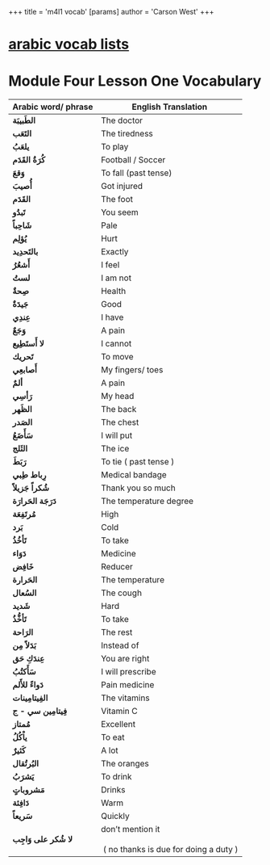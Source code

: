 +++
 title = 'm4l1 vocab'
[params]
	author = 'Carson West'
+++
# [arabic vocab lists](./../arabic-vocab-lists/)
# Module Four Lesson One Vocabulary

| **Arabic word/ phrase** | **English Translation**                                        |
| ----------------------- | -------------------------------------------------------------- |
| **الطَبيبَة**           | The doctor                                                     |
| **التَعَب**             | The tiredness                                                  |
| **يلعَبُ**              | To play                                                        |
| **كُرَةُ القَدَم**      | Football / Soccer                                              |
| **وَقعَ**               | To fall (past tense)                                           |
| **أُصيبَ**              | Got injured                                                    |
| **القَدَم**             | The foot                                                       |
| **تَبدُو**              | You seem                                                       |
| **شَاحِباً**            | Pale                                                           |
| **يُؤلِم**              | Hurt                                                           |
| **بالتَحدِيد**          | Exactly                                                        |
| **أَشعُرُ**             | I feel                                                         |
| **لستُ**                | I am not                                                       |
| **صِحةٌ**               | Health                                                         |
| **جَيدَةٌ**             | Good                                                           |
| **عِندِي**              | I have                                                         |
| **وَجَعٌ**              | A pain                                                         |
| **لا أَستَطِيع**        | I cannot                                                       |
| **تَحريك**              | To move                                                        |
| **أَصابعِي**            | My fingers/ toes                                               |
| **ألمٌ**                | A pain                                                         |
| **رَأسِي**              | My head                                                        |
| **الظَهر**              | The back                                                       |
| **الصَدر**              | The chest                                                      |
| **سَأَضَعُ**            | I will put                                                     |
| **الثَلج**              | The ice                                                        |
| **رَبَطَ**              | To tie ( past tense )                                          |
| **رِباط طِبي**          | Medical bandage                                                |
| **شُكراً جَزيلاً**      | Thank you so much                                              |
| **دَرَجَة الحَرارَة**   | The temperature degree                                         |
| **مُرتَفِعَة**          | High                                                           |
| **بَرد**                | Cold                                                           |
| **تَأخُذُ**             | To take                                                        |
| **دَوَاء**              | Medicine                                                       |
| **خَافِض**              | Reducer                                                        |
| **الحَرارة**            | The temperature                                                |
| **السُعال**             | The cough                                                      |
| **شَديد**               | Hard                                                           |
| **تَأخُّذُ**            | To take                                                        |
| **الرَاحة**             | The rest                                                       |
| **بَدَلاً مِن**         | Instead of                                                     |
| **عِندَكِ حَق**         | You are right                                                  |
| **سَأَكتُبُ**           | I will prescribe                                               |
| **دَواءً للأَلم**       | Pain medicine                                                  |
| **الفِيتامِينات**       | The vitamins                                                   |
| **فِيتامِين سي - ج**    | Vitamin C                                                      |
| **مُمتاز**              | Excellent                                                      |
| **ياْكُلُ**             | To eat                                                         |
| **كَثيرٌ**              | A lot                                                          |
| **البُرتُقال**          | The oranges                                                    |
| **يَشرَبُ**             | To drink                                                       |
| **مَشروباتٍ**           | Drinks                                                         |
| **دَافِئة**             | Warm                                                           |
| **سَريعاً**             | Quickly                                                        |
| **لا شُكر على وَاجِب**  | don’t mention it<br><br> ( no thanks is due for doing a duty ) |